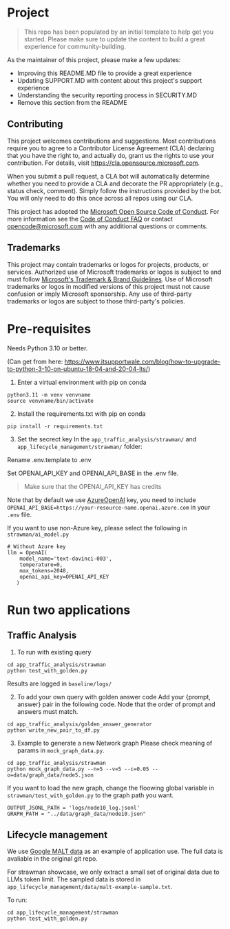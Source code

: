 # Project

> This repo has been populated by an initial template to help get you started. Please
> make sure to update the content to build a great experience for community-building.

As the maintainer of this project, please make a few updates:

- Improving this README.MD file to provide a great experience
- Updating SUPPORT.MD with content about this project's support experience
- Understanding the security reporting process in SECURITY.MD
- Remove this section from the README

## Contributing

This project welcomes contributions and suggestions.  Most contributions require you to agree to a
Contributor License Agreement (CLA) declaring that you have the right to, and actually do, grant us
the rights to use your contribution. For details, visit https://cla.opensource.microsoft.com.

When you submit a pull request, a CLA bot will automatically determine whether you need to provide
a CLA and decorate the PR appropriately (e.g., status check, comment). Simply follow the instructions
provided by the bot. You will only need to do this once across all repos using our CLA.

This project has adopted the [Microsoft Open Source Code of Conduct](https://opensource.microsoft.com/codeofconduct/).
For more information see the [Code of Conduct FAQ](https://opensource.microsoft.com/codeofconduct/faq/) or
contact [opencode@microsoft.com](mailto:opencode@microsoft.com) with any additional questions or comments.

## Trademarks

This project may contain trademarks or logos for projects, products, or services. Authorized use of Microsoft 
trademarks or logos is subject to and must follow 
[Microsoft's Trademark & Brand Guidelines](https://www.microsoft.com/en-us/legal/intellectualproperty/trademarks/usage/general).
Use of Microsoft trademarks or logos in modified versions of this project must not cause confusion or imply Microsoft sponsorship.
Any use of third-party trademarks or logos are subject to those third-party's policies.

# Pre-requisites 

Needs Python 3.10 or better.

(Can get from here: https://www.itsupportwale.com/blog/how-to-upgrade-to-python-3-10-on-ubuntu-18-04-and-20-04-lts/)


1. Enter a virtual environment with pip on conda
```
python3.11 -m venv venvname
source venvname/bin/activate
```

2. Install the requirements.txt with pip on conda
```
pip install -r requirements.txt
```

3. Set the secrect key
In the `app_traffic_analysis/strawman/` and `app_lifecycle_management/strawman/` folder:

Rename .env.template to .env

Set OPENAI_API_KEY and OPENAI_API_BASE in the .env file.
> Make sure that the OPENAI_API_KEY has credits

Note that by default we use [AzureOpenAI](https://azure.microsoft.com/en-us/products/ai-services/openai-service-b) key, you need to include `OPENAI_API_BASE=https://your-resource-name.openai.azure.com` in your `.env` file.

If you want to use non-Azure key, please select the following in `strawman/ai_model.py`
```
# Without Azure key
llm = OpenAI(
    model_name='text-davinci-003',
    temperature=0,
    max_tokens=2048,
    openai_api_key=OPENAI_API_KEY
   )
```


# Run two applications

## Traffic Analysis

1. To run with existing query
```
cd app_traffic_analysis/strawman
python test_with_golden.py
```
Results are logged in `baseline/logs/`

2. To add your own query with golden answer code
Add your {prompt, answer} pair in the following code. Node that the order of prompt and answers must match.
```
cd app_traffic_analysis/golden_answer_generator
python write_new_pair_to_df.py
```

3. Example to generate a new Network graph
Please check meaning of params in `mock_graph_data.py`.
```
cd app_traffic_analysis/strawman
python mock_graph_data.py --n=5 --v=5 --c=0.05 --o=data/graph_data/node5.json
```


If you want to load the new graph, change the floowing global variable in `strawman/test_with_golden.py` to the graph path you want.
```
OUTPUT_JSONL_PATH = 'logs/node10_log.jsonl'
GRAPH_PATH = "../data/graph_data/node10.json"
```


## Lifecycle management
We use [Google MALT data](https://github.com/google/malt-example-models) as an example of application use. The full data is avaliable in the original git repo.

For strawman showcase, we only extract a small set of original data due to LLMs token limit. The sampled data is stored in `app_lifecycle_management/data/malt-example-sample.txt`.

To run:
```
cd app_lifecycle_management/strawman
python test_with_golden.py
```